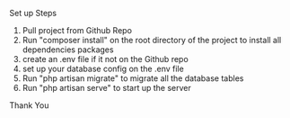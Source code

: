 

Set up Steps

1. Pull project from Github Repo
2. Run "composer install" on the root directory of the project to install all dependencies packages
3. create an .env file if it not on the Github repo
4. set up your database config on the .env file
5. Run "php artisan migrate" to migrate all the database tables
6. Run "php artisan serve" to start up the server



Thank You
